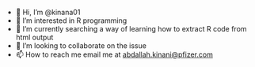 - 👋 Hi, I’m @kinana01
- 👀 I’m interested in R programming
- 🌱 I’m currently searching a way of learning how to extract R code from html output
- 💞️ I’m looking to collaborate on the issue
- 📫 How to reach me email me at abdallah.kinani@pfizer.com

<!---
kinana01/kinana01 is a ✨ special ✨ repository because its `README.md` (this file) appears on your GitHub profile.
You can click the Preview link to take a look at your changes.
--->
